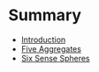# Summary

* [Introduction](README.md)
* [Five Aggregates](ch1_five_aggregates.md)
* [Six Sense Spheres](ch2_six_sense_spheres.md)

